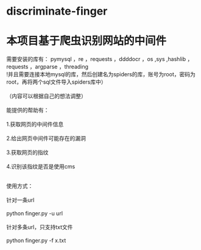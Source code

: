 # discriminate-finger


<h1>本项目基于爬虫识别网站的中间件</h1>
需要安装的库有：
pymysql
，re
，requests
，ddddocr
，os
,sys
,hashlib
，requests
，argparse
，threading
<br>!并且需要连接本地mysql的库，然后创建名为spiders的库，账号为root，密码为root，再将两个sql文件导入spiders库中）</br>
<br>（内容可以根据自己的想法调整）</br>
<br>能提供的帮助有：</br>
<br>1.获取网页的中间件信息</br>
<br>2.给出网页中间件可能存在的漏洞</br>
<br>3.获取网页的指纹</br>
<br>4.识别该指纹是否是使用cms</br>


<br>使用方式：</br>
<br>针对一条url</br>
<br>python finger.py -u url</br>
<br>针对多条url，只支持txt文件</br>
<br>python finger.py -f x.txt</br>




